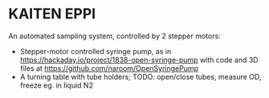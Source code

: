 # KAITEN EPPI

An automated sampling system, controlled by 2 stepper motors:

* Stepper-motor controlled syringe pump, as in https://hackaday.io/project/1838-open-syringe-pump with code and 3D files at https://github.com/naroom/OpenSyringePump
* A turning table with tube holders; TODO: open/close tubes, measure OD, freeze
eg. in liquid N2

